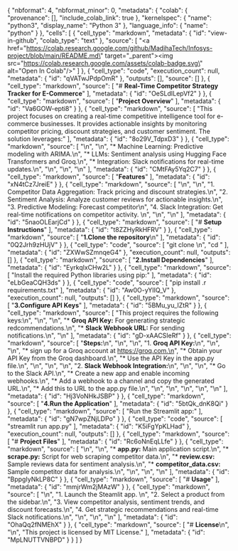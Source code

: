 {
  "nbformat": 4,
  "nbformat_minor": 0,
  "metadata": {
    "colab": {
      "provenance": [],
      "include_colab_link": true
    },
    "kernelspec": {
      "name": "python3",
      "display_name": "Python 3"
    },
    "language_info": {
      "name": "python"
    }
  },
  "cells": [
    {
      "cell_type": "markdown",
      "metadata": {
        "id": "view-in-github",
        "colab_type": "text"
      },
      "source": [
        "<a href=\"https://colab.research.google.com/github/MadihaTech/Infosys-project/blob/main/README.md\" target=\"_parent\"><img src=\"https://colab.research.google.com/assets/colab-badge.svg\" alt=\"Open In Colab\"/></a>"
      ]
    },
    {
      "cell_type": "code",
      "execution_count": null,
      "metadata": {
        "id": "qVATwJPdpOmR"
      },
      "outputs": [],
      "source": []
    },
    {
      "cell_type": "markdown",
      "source": [
        "# **Real-Time Competitor Strategy Tracker for E-Commerce**"
      ],
      "metadata": {
        "id": "OeSLdILepVf2"
      }
    },
    {
      "cell_type": "markdown",
      "source": [
        "**Project Overview**"
      ],
      "metadata": {
        "id": "Va6GOW-epti8"
      }
    },
    {
      "cell_type": "markdown",
      "source": [
        "This project focuses on creating a real-time competitive intelligence tool for e-commerce businesses. It provides actionable insights by monitoring competitor pricing, discount strategies, and customer sentiment. The solution leverages:"
      ],
      "metadata": {
        "id": "8o29V_TdpxD3"
      }
    },
    {
      "cell_type": "markdown",
      "source": [
        "\n",
        "\n",
        "*   Machine Learning: Predictive modeling with ARIMA.\n",
        "*   LLMs: Sentiment analysis using Hugging Face Transformers and Groq.\n",
        "*   Integration: Slack notifications for real-time updates.\n",
        "\n",
        "\n",
        "\n"
      ],
      "metadata": {
        "id": "CMtFAy5Yq2C7"
      }
    },
    {
      "cell_type": "markdown",
      "source": [
        "**Features**"
      ],
      "metadata": {
        "id": "xN4tCz7JreiE"
      }
    },
    {
      "cell_type": "markdown",
      "source": [
        "\n",
        "\n",
        "1.   Competitor Data Aggregation: Track pricing and discount strategies.\n",
        "2.   Sentiment Analysis: Analyze customer reviews for actionable insights.\n",
        "3.   Predictive Modeling: Forecast competitor\n",
        "4. Slack Integration: Get real-time notifications on competitor activity.  \n",
        "\n",
        "\n"
      ],
      "metadata": {
        "id": "5naoOLEarjCd"
      }
    },
    {
      "cell_type": "markdown",
      "source": [
        "# **Setup Instructions**"
      ],
      "metadata": {
        "id": "t8ZZHyRkHFRV"
      }
    },
    {
      "cell_type": "markdown",
      "source": [
        "**1.Clone the repository**\n"
      ],
      "metadata": {
        "id": "0Q2Jrh9zHUjV"
      }
    },
    {
      "cell_type": "code",
      "source": [
        "git clone <repository-url>\n",
        "cd <repository-directory>"
      ],
      "metadata": {
        "id": "ZXWwSZmnqeG4"
      },
      "execution_count": null,
      "outputs": []
    },
    {
      "cell_type": "markdown",
      "source": [
        "**2.Install Dependencies**"
      ],
      "metadata": {
        "id": "EyrkqlxCHw2L"
      }
    },
    {
      "cell_type": "markdown",
      "source": [
        "Install the required Python libraries using pip:"
      ],
      "metadata": {
        "id": "eLbGeaCQH3ds"
      }
    },
    {
      "cell_type": "code",
      "source": [
        "pip install .r requirements.txt"
      ],
      "metadata": {
        "id": "Aw0O-yYIIQ_V"
      },
      "execution_count": null,
      "outputs": []
    },
    {
      "cell_type": "markdown",
      "source": [
        "**3.Configure API Keys**"
      ],
      "metadata": {
        "id": "5BMu_yu_IZtR"
      }
    },
    {
      "cell_type": "markdown",
      "source": [
        "This project requires the following keys:\n",
        "\n",
        "\n",
        "*   **Groq API Key:** For generating strategic redcommendations.\n",
        "*   **Slack Webhook URL:** For sending notifications.\n",
        "\n"
      ],
      "metadata": {
        "id": "gD-xAACSIeRf"
      }
    },
    {
      "cell_type": "markdown",
      "source": [
        "**Steps:**\n",
        "\n",
        "\n",
        "1.  **Groq API Key:**\n",
        "\n",
        "\n",
        "*   sign up for a Groq account at https://groq.com.\n",
        "*   Obtain your API Key from the Groq dashboard.\n",
        "*   Use the API Key in the app.py file.\n",
        "\n",
        "\n",
        "\n",
        "2.   **Slack Webhook Integration:**\n",
        "\n",
        "\n",
        "*   Go to the Slack API.\n",
        "*   Create a new app and enable incoming webhooks.\n",
        "*   Add a webhook to a channel and copy the generated URL.\n",
        "*   Add this to URL to the app.py file.\n",
        "\n",
        "\n",
        "\n",
        "\n",
        "\n"
      ],
      "metadata": {
        "id": "Hj3VoNHkJSBP"
      }
    },
    {
      "cell_type": "markdown",
      "source": [
        "**4.Run the Application**"
      ],
      "metadata": {
        "id": "5btQk_dnK8Qi"
      }
    },
    {
      "cell_type": "markdown",
      "source": [
        "Run the Streamlit app:"
      ],
      "metadata": {
        "id": "gN7wpZNjLDPo"
      }
    },
    {
      "cell_type": "code",
      "source": [
        "streamlit run app.py"
      ],
      "metadata": {
        "id": "K5iFgYpKLHad"
      },
      "execution_count": null,
      "outputs": []
    },
    {
      "cell_type": "markdown",
      "source": [
        "# **Project Files**"
      ],
      "metadata": {
        "id": "Rc6oNnEqLLfe"
      }
    },
    {
      "cell_type": "markdown",
      "source": [
        "\n",
        "\n",
        "*   **app.py:** Main application script.\n",
        "*   **scrape.py:** Script for web scraping competitor data.\n",
        "*   **review.csv:** Sample reviews data for sentiment analysis.\n",
        "*   **competitor_data.csv:** Sample competitor data for analysis.\n",
        "\n",
        "\n",
        "\n"
      ],
      "metadata": {
        "id": "BppgIyNkLP8C"
      }
    },
    {
      "cell_type": "markdown",
      "source": [
        "# **Usage**"
      ],
      "metadata": {
        "id": "mmjrWm2jMAzW"
      }
    },
    {
      "cell_type": "markdown",
      "source": [
        "\n",
        "1. Launch the Steamlit app.  \n",
        "2. Select a product from the sidebar.\n",
        "3. View competitor analysis, sentiment trends, and discount forecasts.\n",
        "4. Get strategic recommendations and real-time Slack notifications.\n",
        "\n",
        "\n",
        "\n"
      ],
      "metadata": {
        "id": "OhaQq2fNMEhX"
      }
    },
    {
      "cell_type": "markdown",
      "source": [
        "# **License**\n",
        "\n",
        "This project is licensed by MIT License."
      ],
      "metadata": {
        "id": "MpLNUTTVNBPD"
      }
    }
  ]
}